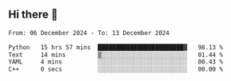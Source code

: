 ## Hi there 👋

<!--
**Bojupi/Bojupi** is a ✨ _special_ ✨ repository because its `README.md` (this file) appears on your GitHub profile.

Here are some ideas to get you started:

- 🔭 I’m currently working on ...
- 🌱 I’m currently learning ...
- 👯 I’m looking to collaborate on ...
- 🤔 I’m looking for help with ...
- 💬 Ask me about ...
- 📫 How to reach me: ...
- 😄 Pronouns: ...
- ⚡ Fun fact: ...
-->

<!--START_SECTION:waka-->

```txt
From: 06 December 2024 - To: 13 December 2024

Python   15 hrs 57 mins  ████████████████████████▓   98.13 %
Text     14 mins         ▒░░░░░░░░░░░░░░░░░░░░░░░░   01.44 %
YAML     4 mins          ░░░░░░░░░░░░░░░░░░░░░░░░░   00.43 %
C++      0 secs          ░░░░░░░░░░░░░░░░░░░░░░░░░   00.00 %
```

<!--END_SECTION:waka-->
